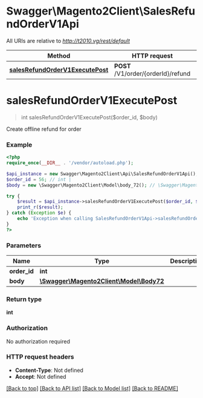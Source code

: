 # Swagger\Magento2Client\SalesRefundOrderV1Api

All URIs are relative to *http://t2010.vg/rest/default*

Method | HTTP request | Description
------------- | ------------- | -------------
[**salesRefundOrderV1ExecutePost**](SalesRefundOrderV1Api.md#salesRefundOrderV1ExecutePost) | **POST** /V1/order/{orderId}/refund | 


# **salesRefundOrderV1ExecutePost**
> int salesRefundOrderV1ExecutePost($order_id, $body)



Create offline refund for order

### Example
```php
<?php
require_once(__DIR__ . '/vendor/autoload.php');

$api_instance = new Swagger\Magento2Client\Api\SalesRefundOrderV1Api();
$order_id = 56; // int | 
$body = new \Swagger\Magento2Client\Model\body_72(); // \Swagger\Magento2Client\Model\Body72 | 

try {
    $result = $api_instance->salesRefundOrderV1ExecutePost($order_id, $body);
    print_r($result);
} catch (Exception $e) {
    echo 'Exception when calling SalesRefundOrderV1Api->salesRefundOrderV1ExecutePost: ', $e->getMessage(), PHP_EOL;
}
?>
```

### Parameters

Name | Type | Description  | Notes
------------- | ------------- | ------------- | -------------
 **order_id** | **int**|  |
 **body** | [**\Swagger\Magento2Client\Model\Body72**](../Model/body_72.md)|  | [optional]

### Return type

**int**

### Authorization

No authorization required

### HTTP request headers

 - **Content-Type**: Not defined
 - **Accept**: Not defined

[[Back to top]](#) [[Back to API list]](../../README.md#documentation-for-api-endpoints) [[Back to Model list]](../../README.md#documentation-for-models) [[Back to README]](../../README.md)

